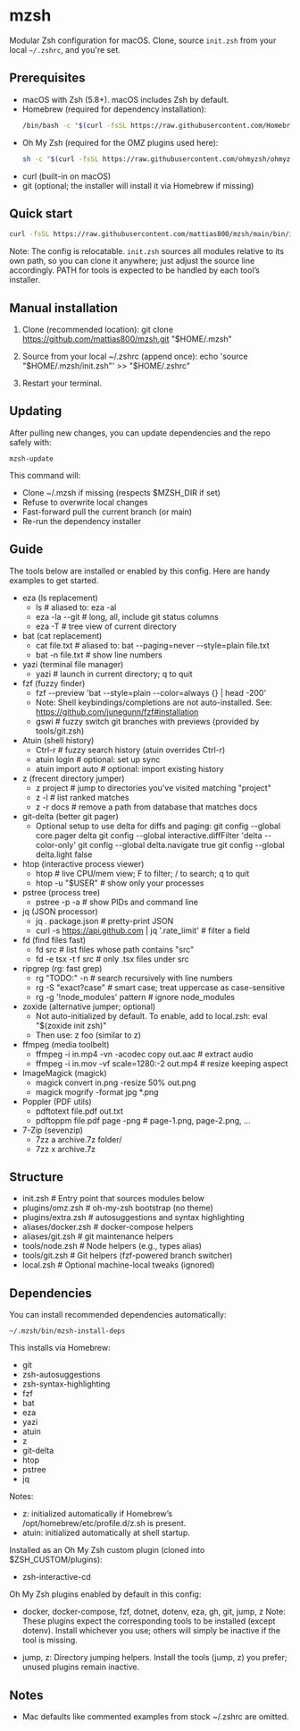 # mzsh

Modular Zsh configuration for macOS. Clone, source `init.zsh` from your local `~/.zshrc`, and you're set.

## Prerequisites

- macOS with Zsh (5.8+). macOS includes Zsh by default.
- Homebrew (required for dependency installation):
  ```bash
  /bin/bash -c "$(curl -fsSL https://raw.githubusercontent.com/Homebrew/install/HEAD/install.sh)"
  ```
- Oh My Zsh (required for the OMZ plugins used here):
  ```bash
  sh -c "$(curl -fsSL https://raw.githubusercontent.com/ohmyzsh/ohmyzsh/master/tools/install.sh)"
  ```
- curl (built-in on macOS)
- git (optional; the installer will install it via Homebrew if missing)

## Quick start

```bash
curl -fsSL https://raw.githubusercontent.com/mattias800/mzsh/main/bin/install.sh | bash
```

Note: The config is relocatable. `init.zsh` sources all modules relative to its own path, so you can clone it anywhere; just adjust the source line accordingly. PATH for tools is expected to be handled by each tool’s installer.

## Manual installation

1) Clone (recommended location):
   git clone https://github.com/mattias800/mzsh.git "$HOME/.mzsh"

2) Source from your local ~/.zshrc (append once):
   echo 'source "$HOME/.mzsh/init.zsh"' >> "$HOME/.zshrc"

3) Restart your terminal.

## Updating

After pulling new changes, you can update dependencies and the repo safely with:

```
mzsh-update
```

This command will:
- Clone ~/.mzsh if missing (respects $MZSH_DIR if set)
- Refuse to overwrite local changes
- Fast-forward pull the current branch (or main)
- Re-run the dependency installer

## Guide

The tools below are installed or enabled by this config. Here are handy examples to get started.

- eza (ls replacement)
  - ls                      # aliased to: eza -al
  - eza -la --git           # long, all, include git status columns
  - eza -T                  # tree view of current directory
- bat (cat replacement)
  - cat file.txt            # aliased to: bat --paging=never --style=plain file.txt
  - bat -n file.txt         # show line numbers
- yazi (terminal file manager)
  - yazi                    # launch in current directory; q to quit
- fzf (fuzzy finder)
  - fzf --preview 'bat --style=plain --color=always {} | head -200'
  - Note: Shell keybindings/completions are not auto-installed. See: https://github.com/junegunn/fzf#installation
  - gswi                     # fuzzy switch git branches with previews (provided by tools/git.zsh)
- Atuin (shell history)
  - Ctrl-r                  # fuzzy search history (atuin overrides Ctrl-r)
  - atuin login             # optional: set up sync
  - atuin import auto       # optional: import existing history
- z (frecent directory jumper)
  - z project               # jump to directories you've visited matching "project"
  - z -l                    # list ranked matches
  - z -r docs               # remove a path from database that matches docs
- git-delta (better git pager)
  - Optional setup to use delta for diffs and paging:
    git config --global core.pager delta
    git config --global interactive.diffFilter 'delta --color-only'
    git config --global delta.navigate true
    git config --global delta.light false
- htop (interactive process viewer)
  - htop                    # live CPU/mem view; F to filter; / to search; q to quit
  - htop -u "$USER"         # show only your processes
- pstree (process tree)
  - pstree -p -a            # show PIDs and command line
- jq (JSON processor)
  - jq . package.json       # pretty-print JSON
  - curl -s https://api.github.com | jq '.rate_limit'  # filter a field
- fd (find files fast)
  - fd src                  # list files whose path contains "src"
  - fd -e tsx -t f src      # only .tsx files under src
- ripgrep (rg: fast grep)
  - rg "TODO:" -n           # search recursively with line numbers
  - rg -S "exact?case"       # smart case; treat uppercase as case-sensitive
  - rg -g '!node_modules' pattern   # ignore node_modules
- zoxide (alternative jumper; optional)
  - Not auto-initialized by default. To enable, add to local.zsh:
    eval "$(zoxide init zsh)"
  - Then use: z foo (similar to z)
- ffmpeg (media toolbelt)
  - ffmpeg -i in.mp4 -vn -acodec copy out.aac  # extract audio
  - ffmpeg -i in.mov -vf scale=1280:-2 out.mp4 # resize keeping aspect
- ImageMagick (magick)
  - magick convert in.png -resize 50% out.png
  - magick mogrify -format jpg *.png
- Poppler (PDF utils)
  - pdftotext file.pdf out.txt
  - pdftoppm file.pdf page -png   # page-1.png, page-2.png, ...
- 7-Zip (sevenzip)
  - 7zz a archive.7z folder/
  - 7zz x archive.7z

## Structure
- init.zsh                # Entry point that sources modules below
- plugins/omz.zsh         # oh-my-zsh bootstrap (no theme)
- plugins/extra.zsh       # autosuggestions and syntax highlighting
- aliases/docker.zsh      # docker-compose helpers
- aliases/git.zsh         # git maintenance helpers
- tools/node.zsh          # Node helpers (e.g., types alias)
- tools/git.zsh           # Git helpers (fzf-powered branch switcher)
- local.zsh               # Optional machine-local tweaks (ignored)

## Dependencies
You can install recommended dependencies automatically:

    ~/.mzsh/bin/mzsh-install-deps

This installs via Homebrew:
- git
- zsh-autosuggestions
- zsh-syntax-highlighting
- fzf
- bat
- eza
- yazi
- atuin
- z
- git-delta
- htop
- pstree
- jq

Notes:
- z: initialized automatically if Homebrew’s /opt/homebrew/etc/profile.d/z.sh is present.
- atuin: initialized automatically at shell startup.

Installed as an Oh My Zsh custom plugin (cloned into $ZSH_CUSTOM/plugins):
- zsh-interactive-cd

Oh My Zsh plugins enabled by default in this config:
- docker, docker-compose, fzf, dotnet, dotenv, eza, gh, git, jump, z
Note: These plugins expect the corresponding tools to be installed (except dotenv). Install whichever you use; others will simply be inactive if the tool is missing.

- jump, z: Directory jumping helpers. Install the tools (jump, z) you prefer; unused plugins remain inactive.


## Notes
- Mac defaults like commented examples from stock ~/.zshrc are omitted.
